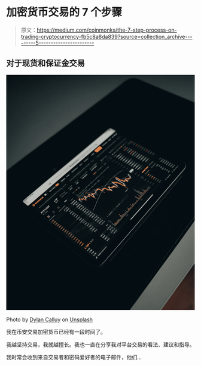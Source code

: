 # 加密货币交易的 7 个步骤

> 原文：<https://medium.com/coinmonks/the-7-step-process-on-trading-cryptocurrency-fb5c8a8da839?source=collection_archive---------5----------------------->

## 对于现货和保证金交易

![](img/cb74512bd0e6e09ed6e3f16215a8d8d2.png)

Photo by [Dylan Calluy](https://unsplash.com/@dylancalluy?utm_source=medium&utm_medium=referral) on [Unsplash](https://unsplash.com?utm_source=medium&utm_medium=referral)

我在币安交易加密货币已经有一段时间了。

我越坚持交易，我就越擅长。我也一直在分享我对平台交易的看法、建议和指导。

我时常会收到来自交易者和密码爱好者的电子邮件，他们…